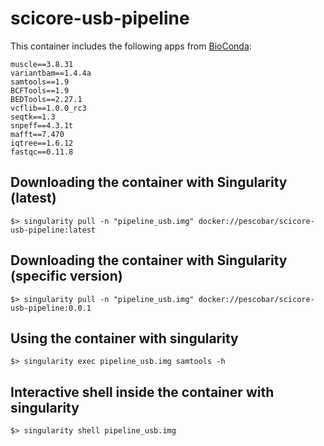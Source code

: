 # scicore-usb-pipeline

This container includes the following apps from [BioConda](https://bioconda.github.io/index.html):

```
muscle==3.8.31
variantbam==1.4.4a
samtools==1.9
BCFTools==1.9
BEDTools==2.27.1
vcflib==1.0.0_rc3
seqtk==1.3
snpeff==4.3.1t
mafft==7.470
iqtree==1.6.12
fastqc==0.11.8
```

## Downloading the container with Singularity (latest)

   `$> singularity pull -n "pipeline_usb.img" docker://pescobar/scicore-usb-pipeline:latest`

## Downloading the container with Singularity (specific version)

   `$> singularity pull -n "pipeline_usb.img" docker://pescobar/scicore-usb-pipeline:0.0.1`

## Using the container with singularity

   `$> singularity exec pipeline_usb.img samtools -h`

## Interactive shell inside the container with singularity

   `$> singularity shell pipeline_usb.img`

